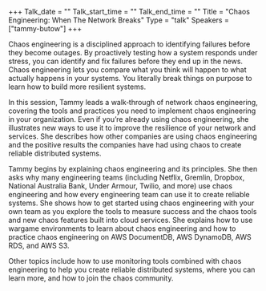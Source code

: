 +++
Talk_date = ""
Talk_start_time = ""
Talk_end_time = ""
Title = "Chaos Engineering: When The Network Breaks"
Type = "talk"
Speakers = ["tammy-butow"]
+++

Chaos engineering is a disciplined approach to identifying failures before they become outages. By proactively testing how a system responds under stress, you can identify and fix failures before they end up in the news. Chaos engineering lets you compare what you think will happen to what actually happens in your systems. You literally break things on purpose to learn how to build more resilient systems.

In this session, Tammy leads a walk‑through of network chaos engineering, covering the tools and practices you need to implement chaos engineering in your organization. Even if you’re already using chaos engineering, she illustrates new ways to use it to improve the resilience of your network and services. She describes how other companies are using chaos engineering and the positive results the companies have had using chaos to create reliable distributed systems.

Tammy begins by explaining chaos engineering and its principles. She then asks why many engineering teams (including Netflix, Gremlin, Dropbox, National Australia Bank, Under Armour, Twilio, and more) use chaos engineering and how every engineering team can use it to create reliable systems. She shows how to get started using chaos engineering with your own team as you explore the tools to measure success and the chaos tools and new chaos features built into cloud services. She explains how to use wargame environments to learn about chaos engineering and how to practice chaos engineering on AWS DocumentDB, AWS DynamoDB, AWS RDS, and AWS S3.

Other topics include how to use monitoring tools combined with chaos engineering to help you create reliable distributed systems, where you can learn more, and how to join the chaos community.
